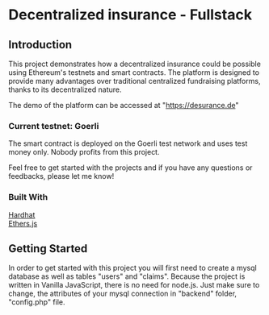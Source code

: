 # Decentralized insurance - Fullstack

## Introduction

This project demonstrates how a decentralized insurance could be possible using Ethereum's testnets and smart contracts. The platform is designed to provide many advantages over traditional centralized fundraising platforms, thanks to its decentralized nature. <p>  The demo of the platform can be accessed at "https://desurance.de" </p>

### Current testnet: Goerli
The smart contract is deployed on the Goerli test network and uses test money only. Nobody profits from this project. <p> Feel free to get started with the projects and if you have any questions or feedbacks, please let me know! </p>

### Built With

<a href="https://hardhat.org">Hardhat</a></br>
<a href="https://docs.ethers.org">Ethers.js</a>

## Getting Started

In order to get started with this project you will first need to create a mysql database as well as tables "users" and "claims".
Because the project is written in Vanilla JavaScript, there is no need for node.js. Just make sure to change, the attributes of your mysql connection in "backend" folder, "config.php" file.
